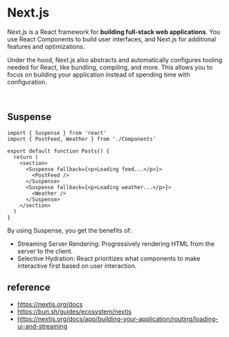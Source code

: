 # Next.js
Next.js is a React framework for <strong>building full-stack web applications</strong>. 
You use React Components to build user interfaces, and Next.js for additional features and optimizations.

Under the hood, Next.js also abstracts and automatically configures tooling needed for React, 
like bundling, compiling, and more. This allows you to focus on building your application instead of spending time with configuration.

<br>

## Suspense
```tsx
import { Suspense } from 'react'
import { PostFeed, Weather } from './Components'
 
export default function Posts() {
  return (
    <section>
      <Suspense fallback={<p>Loading feed...</p>}>
        <PostFeed />
      </Suspense>
      <Suspense fallback={<p>Loading weather...</p>}>
        <Weather />
      </Suspense>
    </section>
  )
}
```
By using Suspense, you get the benefits of:
- Streaming Server Rendering: Progressively rendering HTML from the server to the client.
- Selective Hydration: React prioritizes what components to make interactive first based on user interaction.

## reference
- https://nextjs.org/docs
- https://bun.sh/guides/ecosystem/nextjs
- https://nextjs.org/docs/app/building-your-application/routing/loading-ui-and-streaming